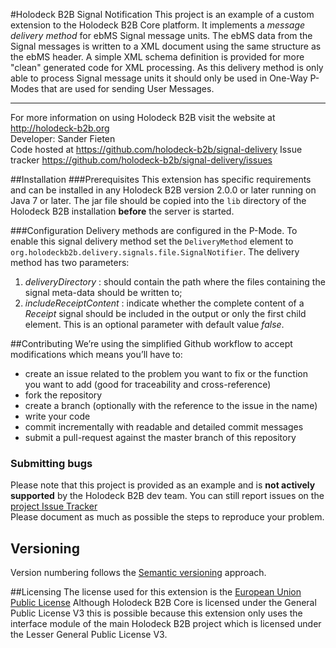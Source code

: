 #Holodeck B2B Signal Notification
This project is an example of a custom extension to the Holodeck B2B Core platform. It implements a _message delivery
method_ for ebMS Signal message units. 
The ebMS data from the Signal messages is written to a XML document using the same structure as the ebMS header. A 
simple XML schema definition is provided for more "clean" generated code for XML processing.
As this delivery method is only able to process Signal message units it should only be used in One-Way P-Modes that are
used for sending User Messages.

__________________
For more information on using Holodeck B2B visit the website at http://holodeck-b2b.org  
Developer: Sander Fieten  
Code hosted at https://github.com/holodeck-b2b/signal-delivery
Issue tracker https://github.com/holodeck-b2b/signal-delivery/issues  

##Installation 
###Prerequisites
This extension has specific requirements and can be installed in any Holodeck B2B version 2.0.0 or later running on 
Java 7 or later. 
The jar file should be copied into the `lib` directory of the Holodeck B2B installation **before** the server is started.

###Configuration
Delivery methods are configured in the P-Mode. To enable this signal delivery method set the `DeliveryMethod` element
to `org.holodeckb2b.delivery.signals.file.SignalNotifier`. The delivery method has two parameters:

1. _deliveryDirectory_ : should contain the path where the files containing the signal meta-data should be written to;
2. _includeReceiptContent_ : indicate whether the complete content of a _Receipt_ signal should be included in the output 
or only the first child element. This is an optional parameter with default value _false_.

##Contributing
We’re using the simplified Github workflow to accept modifications which means you’ll have to:
* create an issue related to the problem you want to fix or the function you want to add (good for traceability and cross-reference)
* fork the repository
* create a branch (optionally with the reference to the issue in the name)
* write your code 
* commit incrementally with readable and detailed commit messages
* submit a pull-request against the master branch of this repository

### Submitting bugs
Please note that this project is provided as an example and is **not actively supported** by the Holodeck B2B dev team. 
You can still report issues on the [project Issue Tracker](https://github.com/holodeck-b2b/Holodeck-B2B/issues)  
Please document as much as possible the steps to reproduce your problem.

## Versioning
Version numbering follows the [Semantic versioning](http://semver.org/) approach.

##Licensing
The license used for this extension is the [European Union Public License](https://joinup.ec.europa.eu/community/eupl/home)
Although Holodeck B2B Core is licensed under the General Public License V3 this is possible because this extension only
uses the interface module of the main Holodeck B2B project which is licensed under the Lesser General Public License V3.

